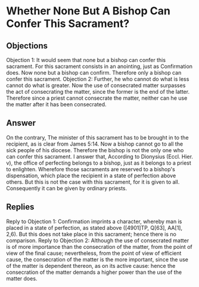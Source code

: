 # Whether None But A Bishop Can Confer This Sacrament?
## Objections
Objection 1: It would seem that none but a bishop can confer this sacrament. For this sacrament consists in an anointing, just as Confirmation does. Now none but a bishop can confirm. Therefore only a bishop can confer this sacrament.
Objection 2: Further, he who cannot do what is less cannot do what is greater. Now the use of consecrated matter surpasses the act of consecrating the matter, since the former is the end of the latter. Therefore since a priest cannot consecrate the matter, neither can he use the matter after it has been consecrated.
## Answer
On the contrary, The minister of this sacrament has to be brought in to the recipient, as is clear from James 5:14. Now a bishop cannot go to all the sick people of his diocese. Therefore the bishop is not the only one who can confer this sacrament.
I answer that, According to Dionysius (Eccl. Hier. v), the office of perfecting belongs to a bishop, just as it belongs to a priest to enlighten. Wherefore those sacraments are reserved to a bishop's dispensation, which place the recipient in a state of perfection above others. But this is not the case with this sacrament, for it is given to all. Consequently it can be given by ordinary priests.
## Replies
Reply to Objection 1: Confirmation imprints a character, whereby man is placed in a state of perfection, as stated above ([4901]TP, Q[63], AA[1], 2,6). But this does not take place in this sacrament; hence there is no comparison.
Reply to Objection 2: Although the use of consecrated matter is of more importance than the consecration of the matter, from the point of view of the final cause; nevertheless, from the point of view of efficient cause, the consecration of the matter is the more important, since the use of the matter is dependent thereon, as on its active cause: hence the consecration of the matter demands a higher power than the use of the matter does.